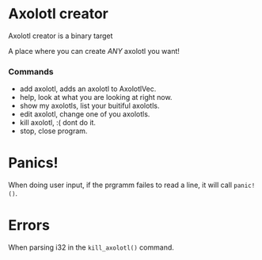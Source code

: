 # Axolotl creator

Axolotl creator is a binary target

A place where you can create *ANY* axolotl you want!

### Commands
- add axolotl, adds an axolotl to AxolotlVec.
- help, look at what you are looking at right now.
- show my axolotls, list your buitiful axolotls.
- edit axolotl, change one of you axolotls.
- kill axolotl, :( dont do it.
- stop, close program.

# Panics!

When doing user input, if the prgramm failes to read a line, it will call `panic!()`.  

# Errors

When parsing i32 in the `kill_axolotl()` command.